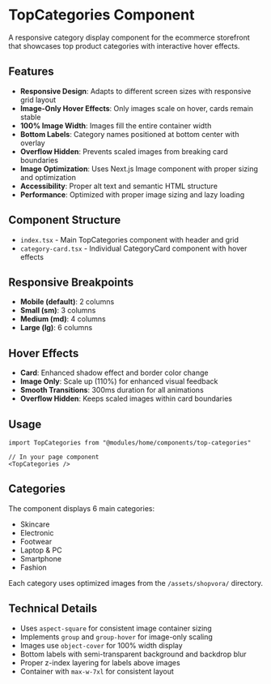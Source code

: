 # TopCategories Component

A responsive category display component for the ecommerce storefront that showcases top product categories with interactive hover effects.

## Features

- **Responsive Design**: Adapts to different screen sizes with responsive grid layout
- **Image-Only Hover Effects**: Only images scale on hover, cards remain stable
- **100% Image Width**: Images fill the entire container width
- **Bottom Labels**: Category names positioned at bottom center with overlay
- **Overflow Hidden**: Prevents scaled images from breaking card boundaries
- **Image Optimization**: Uses Next.js Image component with proper sizing and optimization
- **Accessibility**: Proper alt text and semantic HTML structure
- **Performance**: Optimized with proper image sizing and lazy loading

## Component Structure

- `index.tsx` - Main TopCategories component with header and grid
- `category-card.tsx` - Individual CategoryCard component with hover effects

## Responsive Breakpoints

- **Mobile (default)**: 2 columns
- **Small (sm)**: 3 columns  
- **Medium (md)**: 4 columns
- **Large (lg)**: 6 columns

## Hover Effects

- **Card**: Enhanced shadow effect and border color change
- **Image Only**: Scale up (110%) for enhanced visual feedback
- **Smooth Transitions**: 300ms duration for all animations
- **Overflow Hidden**: Keeps scaled images within card boundaries

## Usage

```tsx
import TopCategories from "@modules/home/components/top-categories"

// In your page component
<TopCategories />
```

## Categories

The component displays 6 main categories:
- Skincare
- Electronic  
- Footwear
- Laptop & PC
- Smartphone
- Fashion

Each category uses optimized images from the `/assets/shopvora/` directory.

## Technical Details

- Uses `aspect-square` for consistent image container sizing
- Implements `group` and `group-hover` for image-only scaling
- Images use `object-cover` for 100% width display
- Bottom labels with semi-transparent background and backdrop blur
- Proper z-index layering for labels above images
- Container with `max-w-7xl` for consistent layout 